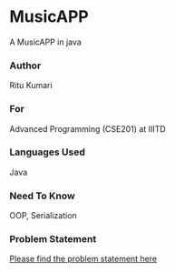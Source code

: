 # MusicAPP
A MusicAPP in java

### Author
Ritu Kumari

### For
Advanced Programming (CSE201) at IIITD

### Languages Used
Java

### Need To Know
OOP, Serialization

### Problem Statement
[Please find the problem statement here](lab7-ece-cseandcsam_14027.pdf)
